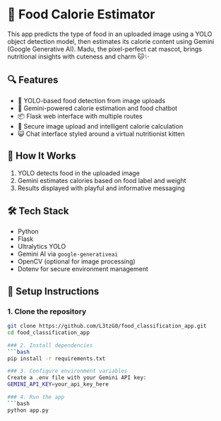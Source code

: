 # 🐾 Food Calorie Estimator

This app predicts the type of food in an uploaded image using a YOLO object detection model, then estimates its calorie content using Gemini (Google Generative AI). Madu, the pixel-perfect cat mascot, brings nutritional insights with cuteness and charm 🐱✨

## 🔍 Features
- 🍔 YOLO-based food detection from image uploads
- 🧠 Gemini-powered calorie estimation and food chatbot
- 📦 Flask web interface with multiple routes
- 📁 Secure image upload and intelligent calorie calculation
- 😺 Chat interface styled around a virtual nutritionist kitten

## 🧠 How It Works
1. YOLO detects food in the uploaded image
2. Gemini estimates calories based on food label and weight
3. Results displayed with playful and informative messaging

## 🛠️ Tech Stack
- Python
- Flask
- Ultralytics YOLO
- Gemini AI via `google-generativeai`
- OpenCV (optional for image processing)
- Dotenv for secure environment management

## 🚀 Setup Instructions

### 1. Clone the repository
```bash
git clone https://github.com/L3tzG0/food_classification_app.git
cd food_classification_app

### 2. Install dependencies
```bash
pip install -r requirements.txt

### 3. Configure environment variables
Create a .env file with your Gemini API key:
GEMINI_API_KEY=your_api_key_here

### 4. Run the app
```bash
python app.py